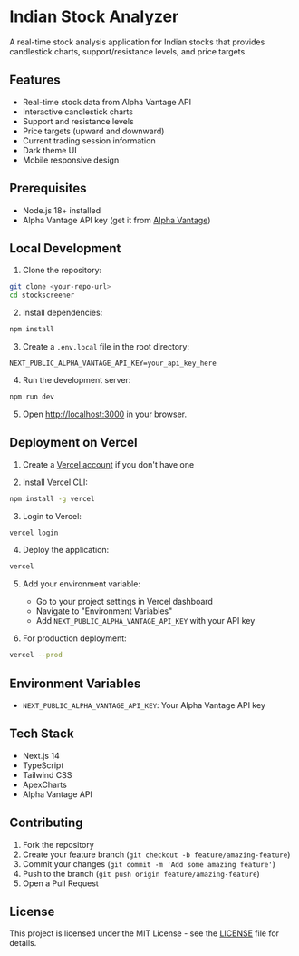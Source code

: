 # Indian Stock Analyzer

A real-time stock analysis application for Indian stocks that provides candlestick charts, support/resistance levels, and price targets.

## Features

- Real-time stock data from Alpha Vantage API
- Interactive candlestick charts
- Support and resistance levels
- Price targets (upward and downward)
- Current trading session information
- Dark theme UI
- Mobile responsive design

## Prerequisites

- Node.js 18+ installed
- Alpha Vantage API key (get it from [Alpha Vantage](https://www.alphavantage.co/support/#api-key))

## Local Development

1. Clone the repository:
```bash
git clone <your-repo-url>
cd stockscreener
```

2. Install dependencies:
```bash
npm install
```

3. Create a `.env.local` file in the root directory:
```env
NEXT_PUBLIC_ALPHA_VANTAGE_API_KEY=your_api_key_here
```

4. Run the development server:
```bash
npm run dev
```

5. Open [http://localhost:3000](http://localhost:3000) in your browser.

## Deployment on Vercel

1. Create a [Vercel account](https://vercel.com/signup) if you don't have one

2. Install Vercel CLI:
```bash
npm install -g vercel
```

3. Login to Vercel:
```bash
vercel login
```

4. Deploy the application:
```bash
vercel
```

5. Add your environment variable:
   - Go to your project settings in Vercel dashboard
   - Navigate to "Environment Variables"
   - Add `NEXT_PUBLIC_ALPHA_VANTAGE_API_KEY` with your API key

6. For production deployment:
```bash
vercel --prod
```

## Environment Variables

- `NEXT_PUBLIC_ALPHA_VANTAGE_API_KEY`: Your Alpha Vantage API key

## Tech Stack

- Next.js 14
- TypeScript
- Tailwind CSS
- ApexCharts
- Alpha Vantage API

## Contributing

1. Fork the repository
2. Create your feature branch (`git checkout -b feature/amazing-feature`)
3. Commit your changes (`git commit -m 'Add some amazing feature'`)
4. Push to the branch (`git push origin feature/amazing-feature`)
5. Open a Pull Request

## License

This project is licensed under the MIT License - see the [LICENSE](LICENSE) file for details.

